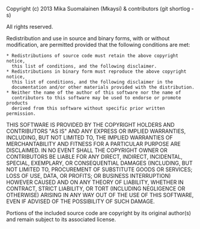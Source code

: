 Copyright (c) 2013 Mika Suomalainen (Mkaysi) & contributors (git shortlog -s)

All rights reserved.

Redistribution and use in source and binary forms, with or without
modification, are permitted provided that the following conditions are met:

    * Redistributions of source code must retain the above copyright notice,
      this list of conditions, and the following disclaimer.
    * Redistributions in binary form must reproduce the above copyright notice,
      this list of conditions, and the following disclaimer in the
      documentation and/or other materials provided with the distribution.
    * Neither the name of the author of this software nor the name of
      contributors to this software may be used to endorse or promote products
      derived from this software without specific prior written permission.

THIS SOFTWARE IS PROVIDED BY THE COPYRIGHT HOLDERS AND CONTRIBUTORS "AS IS" AND
ANY EXPRESS OR IMPLIED WARRANTIES, INCLUDING, BUT NOT LIMITED TO, THE IMPLIED
WARRANTIES OF MERCHANTABILITY AND FITNESS FOR A PARTICULAR PURPOSE ARE
DISCLAIMED.  IN NO EVENT SHALL THE COPYRIGHT OWNER OR CONTRIBUTORS BE LIABLE
FOR ANY DIRECT, INDIRECT, INCIDENTAL, SPECIAL, EXEMPLARY, OR CONSEQUENTIAL
DAMAGES (INCLUDING, BUT NOT LIMITED TO, PROCUREMENT OF SUBSTITUTE GOODS OR
SERVICES; LOSS OF USE, DATA, OR PROFITS; OR BUSINESS INTERRUPTION) HOWEVER
CAUSED AND ON ANY THEORY OF LIABILITY, WHETHER IN CONTRACT, STRICT LIABILITY,
OR TORT (INCLUDING NEGLIGENCE OR OTHERWISE) ARISING IN ANY WAY OUT OF THE USE
OF THIS SOFTWARE, EVEN IF ADVISED OF THE POSSIBILITY OF SUCH DAMAGE.

Portions of the included source code are copyright by its original author(s)
and remain subject to its associated license.
